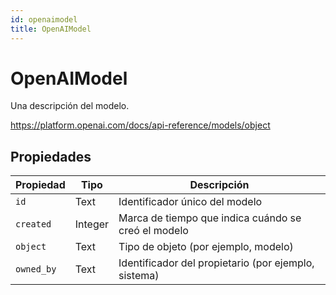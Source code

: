 ```yaml
---
id: openaimodel
title: OpenAIModel
---
```


# OpenAIModel

Una descripción del modelo.

https://platform.openai.com/docs/api-reference/models/object

## Propiedades

| Propiedad  | Tipo    | Descripción                                                             |
| ---------- | ------- | ----------------------------------------------------------------------- |
| `id`       | Text    | Identificador único del modelo                                          |
| `created`  | Integer | Marca de tiempo que indica cuándo se creó el modelo                     |
| `object`   | Text    | Tipo de objeto (por ejemplo, modelo)                 |
| `owned_by` | Text    | Identificador del propietario (por ejemplo, sistema) |
